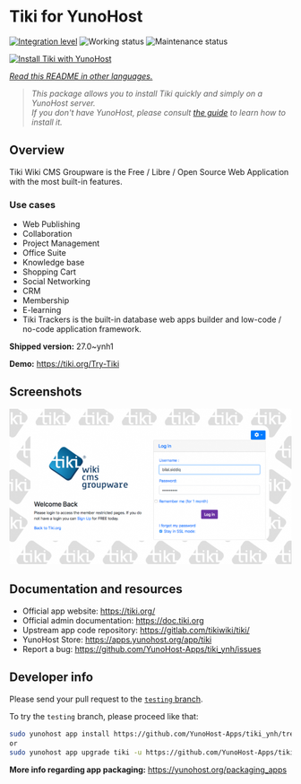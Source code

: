 <!--
N.B.: This README was automatically generated by <https://github.com/YunoHost/apps/tree/master/tools/readme_generator>
It shall NOT be edited by hand.
-->

# Tiki for YunoHost

[![Integration level](https://dash.yunohost.org/integration/tiki.svg)](https://ci-apps.yunohost.org/ci/apps/tiki/) ![Working status](https://ci-apps.yunohost.org/ci/badges/tiki.status.svg) ![Maintenance status](https://ci-apps.yunohost.org/ci/badges/tiki.maintain.svg)

[![Install Tiki with YunoHost](https://install-app.yunohost.org/install-with-yunohost.svg)](https://install-app.yunohost.org/?app=tiki)

*[Read this README in other languages.](./ALL_README.md)*

> *This package allows you to install Tiki quickly and simply on a YunoHost server.*  
> *If you don't have YunoHost, please consult [the guide](https://yunohost.org/install) to learn how to install it.*

## Overview

Tiki Wiki CMS Groupware is the Free / Libre / Open Source Web Application with the most built-in features.

### Use cases

- Web Publishing
- Collaboration
- Project Management
- Office Suite
- Knowledge base
- Shopping Cart
- Social Networking
- CRM
- Membership
- E-learning
- Tiki Trackers is the built-in database web apps builder and low-code / no-code application framework.


**Shipped version:** 27.0~ynh1

**Demo:** <https://tiki.org/Try-Tiki>

## Screenshots

![Screenshot of Tiki](./doc/screenshots/Screenshot.png)

## Documentation and resources

- Official app website: <https://tiki.org/>
- Official admin documentation: <https://doc.tiki.org>
- Upstream app code repository: <https://gitlab.com/tikiwiki/tiki/>
- YunoHost Store: <https://apps.yunohost.org/app/tiki>
- Report a bug: <https://github.com/YunoHost-Apps/tiki_ynh/issues>

## Developer info

Please send your pull request to the [`testing` branch](https://github.com/YunoHost-Apps/tiki_ynh/tree/testing).

To try the `testing` branch, please proceed like that:

```bash
sudo yunohost app install https://github.com/YunoHost-Apps/tiki_ynh/tree/testing --debug
or
sudo yunohost app upgrade tiki -u https://github.com/YunoHost-Apps/tiki_ynh/tree/testing --debug
```

**More info regarding app packaging:** <https://yunohost.org/packaging_apps>
